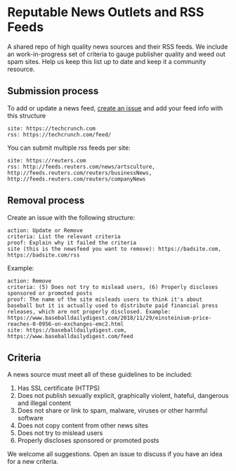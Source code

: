 # Reputable News Outlets and RSS Feeds

A shared repo of high quality news sources and their RSS feeds. We include an work-in-progress set of criteria to gauge publisher quality and weed out spam sites. Help us keep this list up to date and keep it a community resource.

## Submission process

To add or update a news feed, [create an issue](https://help.github.com/articles/creating-an-issue/) and add your feed info with this structure

```
site: https://techcrunch.com
rss: https://techcrunch.com/feed/
```

You can submit multiple rss feeds per site:
```
site: https://reuters.com
rss: http://feeds.reuters.com/news/artsculture, http://feeds.reuters.com/reuters/businessNews, http://feeds.reuters.com/reuters/companyNews
```

## Removal process

Create an issue with the following structure:

```
action: Update or Remove
criteria: List the relevant criteria
proof: Explain why it failed the criteria 
site (this is the newsfeed you want to remove): https://badsite.com, https://badsite.com/rss
```

Example:


```
action: Remove
criteria: (5) Does not try to mislead users, (6) Properly discloses sponsored or promoted posts
proof: The name of the site misleads users to think it's about baseball but it is actually used to distribute paid financial press releases, which are not properly disclosed. Example: https://www.baseballdailydigest.com/2018/11/29/einsteinium-price-reaches-0-0956-on-exchanges-emc2.html
site: https://baseballdailydigest.com, https://www.baseballdailydigest.com/feed
```


## Criteria
A news source must meet all of these guidelines to be included: 
1. Has SSL certificate (HTTPS)
2. Does not publish sexually explicit, graphically violent, hateful, dangerous and illegal content
3. Does not share or link to spam, malware, viruses or other harmful software
4. Does not copy content from other news sites
5. Does not try to mislead users
6. Properly discloses sponsored or promoted posts


We welcome all suggestions. Open an issue to discuss if you have an idea for a new criteria. 
